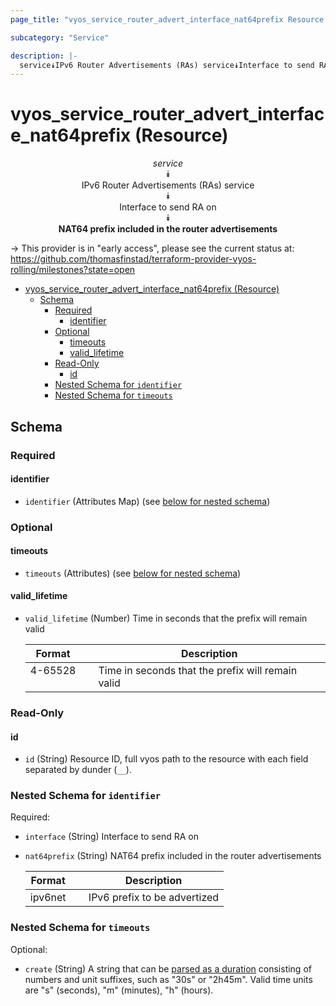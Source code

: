```yaml
---
page_title: "vyos_service_router_advert_interface_nat64prefix Resource - vyos"

subcategory: "Service"

description: |-
  service⯯IPv6 Router Advertisements (RAs) service⯯Interface to send RA on⯯NAT64 prefix included in the router advertisements
---
```


# vyos_service_router_advert_interface_nat64prefix (Resource)
<center>

*service*  
⯯  
IPv6 Router Advertisements (RAs) service  
⯯  
Interface to send RA on  
⯯  
**NAT64 prefix included in the router advertisements**


</center>

-> This provider is in "early access", please see the current status at: https://github.com/thomasfinstad/terraform-provider-vyos-rolling/milestones?state=open

<!--TOC-->

- [vyos_service_router_advert_interface_nat64prefix (Resource)](#vyos_service_router_advert_interface_nat64prefix-resource)
  - [Schema](#schema)
    - [Required](#required)
      - [identifier](#identifier)
    - [Optional](#optional)
      - [timeouts](#timeouts)
      - [valid_lifetime](#valid_lifetime)
    - [Read-Only](#read-only)
      - [id](#id)
    - [Nested Schema for `identifier`](#nested-schema-for-identifier)
    - [Nested Schema for `timeouts`](#nested-schema-for-timeouts)

<!--TOC-->

<!-- schema generated by tfplugindocs -->
## Schema

### Required

#### identifier
- `identifier` (Attributes Map) (see [below for nested schema](#nestedatt--identifier))

### Optional

#### timeouts
- `timeouts` (Attributes) (see [below for nested schema](#nestedatt--timeouts))
#### valid_lifetime
- `valid_lifetime` (Number) Time in seconds that the prefix will remain valid

    |  Format   &emsp;|  Description                                        |
    |-----------|-----------------------------------------------------|
    |  4-65528  &emsp;|  Time in seconds that the prefix will remain valid  |

### Read-Only

#### id
- `id` (String) Resource ID, full vyos path to the resource with each field separated by dunder (`__`).

<a id="nestedatt--identifier"></a>
### Nested Schema for `identifier`

Required:

- `interface` (String) Interface to send RA on
- `nat64prefix` (String) NAT64 prefix included in the router advertisements

    |  Format   &emsp;|  Description                   |
    |-----------|--------------------------------|
    |  ipv6net  &emsp;|  IPv6 prefix to be advertized  |


<a id="nestedatt--timeouts"></a>
### Nested Schema for `timeouts`

Optional:

- `create` (String) A string that can be [parsed as a duration](https://pkg.go.dev/time#ParseDuration) consisting of numbers and unit suffixes, such as &#34;30s&#34; or &#34;2h45m&#34;. Valid time units are &#34;s&#34; (seconds), &#34;m&#34; (minutes), &#34;h&#34; (hours).

